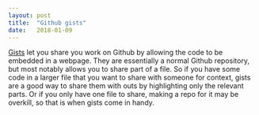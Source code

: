 ```yaml
---
layout: post
title:  "Github gists"
date:   2018-01-09
---
```


[Gists](https://help.github.com/articles/about-gists/) let you share you work on Github
by allowing the code to be embedded in a webpage.
They are essentially a normal Github repository, but 
most notably allows you to share part of a file.
So if you have some code in a larger file that you want to share with someone for context,
gists are a good way to share them with outs by highlighting only the relevant parts. 
Or if you only have one file to share, making a repo for it may be overkill,
so that is when gists come in handy.

